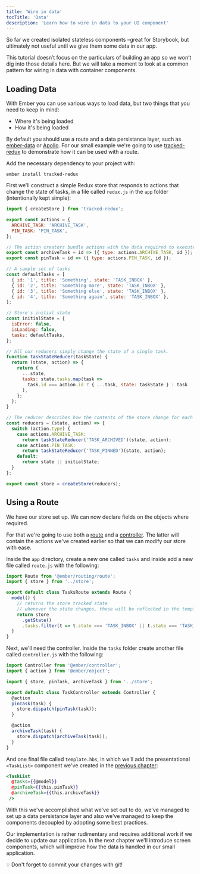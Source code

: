 ```yaml
---
title: 'Wire in data'
tocTitle: 'Data'
description: 'Learn how to wire in data to your UI component'
---
```


So far we created isolated stateless components –great for Storybook, but ultimately not useful until we give them some data in our app.

This tutorial doesn’t focus on the particulars of building an app so we won’t dig into those details here. But we will take a moment to look at a common pattern for wiring in data with container components.

## Loading Data

With Ember you can use various ways to load data, but two things that you need to keep in mind:

- Where it's being loaded
- How it's being loaded

By default you should use a route and a data persistance layer, such as [ember-data](https://guides.emberjs.com/release/models/) or [Apollo](https://github.com/ember-graphql/ember-apollo-client). For our small example we're going to use [tracked-redux](https://github.com/pzuraq/tracked-redux) to demonstrate how it can be used with a route.

Add the necessary dependency to your project with:

```shell
ember install tracked-redux
```

First we’ll construct a simple Redux store that responds to actions that change the state of tasks, in a file called `redux.js` in the `app` folder (intentionally kept simple):

```js:title=app/store.js
import { createStore } from 'tracked-redux';

export const actions = {
  ARCHIVE_TASK: 'ARCHIVE_TASK',
  PIN_TASK: 'PIN_TASK',
};

// The action creators bundle actions with the data required to execute them
export const archiveTask = id => ({ type: actions.ARCHIVE_TASK, id });
export const pinTask = id => ({ type: actions.PIN_TASK, id });

// A sample set of tasks
const defaultTasks = [
  { id: '1', title: 'Something', state: 'TASK_INBOX' },
  { id: '2', title: 'Something more', state: 'TASK_INBOX' },
  { id: '3', title: 'Something else', state: 'TASK_INBOX' },
  { id: '4', title: 'Something again', state: 'TASK_INBOX' },
];

// Store's initial state
const initialState = {
  isError: false,
  isLoading: false,
  tasks: defaultTasks,
};

// All our reducers simply change the state of a single task.
function taskStateReducer(taskState) {
  return (state, action) => {
    return {
      ...state,
      tasks: state.tasks.map(task =>
        task.id === action.id ? { ...task, state: taskState } : task
      ),
    };
  };
}

// The reducer describes how the contents of the store change for each action
const reducers = (state, action) => {
  switch (action.type) {
    case actions.ARCHIVE_TASK:
      return taskStateReducer('TASK_ARCHIVED')(state, action);
    case actions.PIN_TASK:
      return taskStateReducer('TASK_PINNED')(state, action);
    default:
      return state || initialState;
  }
};

export const store = createStore(reducers);
```

## Using a Route

We have our store set up. We can now declare fields on the objects where required.

For that we're going to use both a [route](https://guides.emberjs.com/release/routing/defining-your-routes/) and a [controller](https://guides.emberjs.com/release/routing/controllers/). The latter will contain the actions we've created earlier so that we can modify our store with ease.

Inside the `app` directory, create a new one called `tasks` and inside add a new file called `route.js` with the following:

```js:title=app/tasks/route.js
import Route from '@ember/routing/route';
import { store } from '../store';

export default class TasksRoute extends Route {
  model() {
    // returns the store tracked state
    // whenever the state changes, these will be reflected in the template
    return store
      .getState()
      .tasks.filter(t => t.state === 'TASK_INBOX' || t.state === 'TASK_PINNED');
  }
}
```

Next, we'll need the controller. Inside the `tasks` folder create another file called `controller.js` with the following:

```js:title=app/tasks/controller.js
import Controller from '@ember/controller';
import { action } from '@ember/object';

import { store, pinTask, archiveTask } from '../store';

export default class TaskController extends Controller {
  @action
  pinTask(task) {
    store.dispatch(pinTask(task));
  }

  @action
  archiveTask(task) {
    store.dispatch(archiveTask(task));
  }
}
```

And one final file called `template.hbs`, in which we'll add the presentational `<TaskList>` component we've created in the [previous chapter](/intro-to-storybook/ember/en/composite-component/):

```handlebars:title=app/tasks/template.hbs
<TaskList
  @tasks={{@model}}
  @pinTask={{this.pinTask}}
  @archiveTask={{this.archiveTask}}
 />
```

With this we've accomplished what we've set out to do, we've managed to set up a data persistance layer and also we've managed to keep the components decoupled by adopting some best practices.

Our implementation is rather rudimentary and requires additional work if we decide to update our application. In the next chapter we'll introduce screen components, which will improve how the data is handled in our small application.

<div class="aside">
💡 Don't forget to commit your changes with git!
</div>
